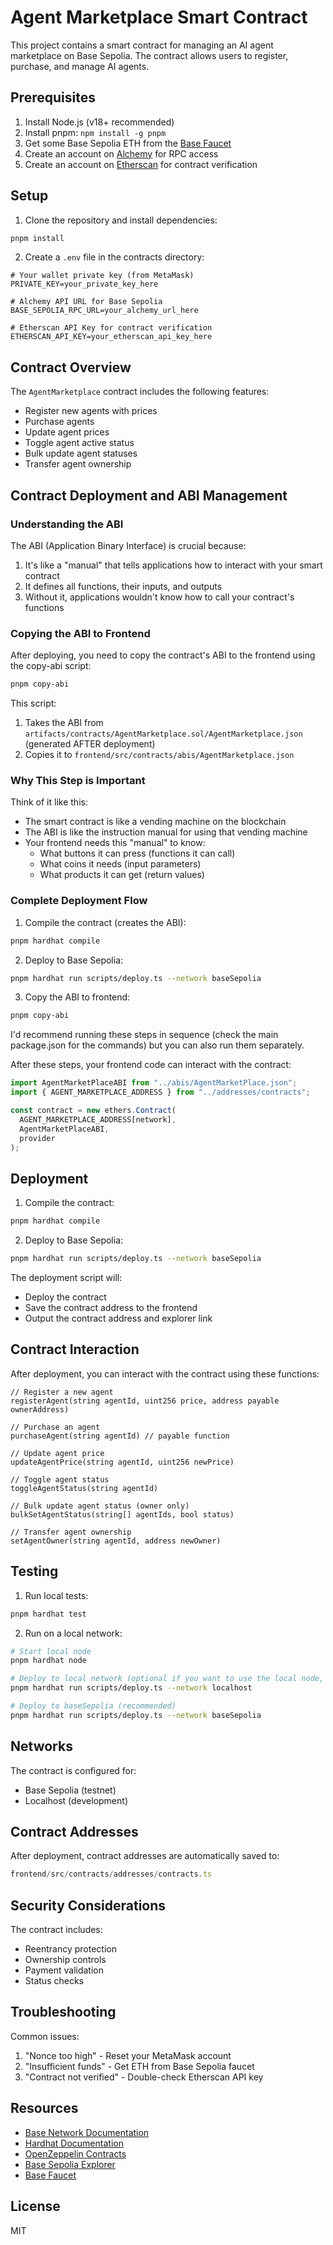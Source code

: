 # Agent Marketplace Smart Contract

This project contains a smart contract for managing an AI agent marketplace on Base Sepolia. The contract allows users to register, purchase, and manage AI agents.

## Prerequisites

1. Install Node.js (v18+ recommended)
2. Install pnpm: `npm install -g pnpm`
3. Get some Base Sepolia ETH from the [Base Faucet](https://www.base.org/faucet)
4. Create an account on [Alchemy](https://www.alchemy.com/) for RPC access
5. Create an account on [Etherscan](https://etherscan.io/) for contract verification

## Setup

1. Clone the repository and install dependencies:
```bash
pnpm install
```

2. Create a `.env` file in the contracts directory:
```env
# Your wallet private key (from MetaMask)
PRIVATE_KEY=your_private_key_here

# Alchemy API URL for Base Sepolia
BASE_SEPOLIA_RPC_URL=your_alchemy_url_here

# Etherscan API Key for contract verification
ETHERSCAN_API_KEY=your_etherscan_api_key_here
```

## Contract Overview

The `AgentMarketplace` contract includes the following features:
- Register new agents with prices
- Purchase agents
- Update agent prices
- Toggle agent active status
- Bulk update agent statuses
- Transfer agent ownership

## Contract Deployment and ABI Management

### Understanding the ABI

The ABI (Application Binary Interface) is crucial because:
1. It's like a "manual" that tells applications how to interact with your smart contract
2. It defines all functions, their inputs, and outputs
3. Without it, applications wouldn't know how to call your contract's functions

### Copying the ABI to Frontend

After deploying, you need to copy the contract's ABI to the frontend using the copy-abi script:
```bash
pnpm copy-abi
```

This script:
1. Takes the ABI from `artifacts/contracts/AgentMarketplace.sol/AgentMarketplace.json` (generated AFTER deployment)
2. Copies it to `frontend/src/contracts/abis/AgentMarketplace.json`

### Why This Step is Important

Think of it like this:
- The smart contract is like a vending machine on the blockchain
- The ABI is like the instruction manual for using that vending machine
- Your frontend needs this "manual" to know:
  - What buttons it can press (functions it can call)
  - What coins it needs (input parameters)
  - What products it can get (return values)

### Complete Deployment Flow

1. Compile the contract (creates the ABI):
```bash
pnpm hardhat compile
```

2. Deploy to Base Sepolia:
```bash
pnpm hardhat run scripts/deploy.ts --network baseSepolia
```

3. Copy the ABI to frontend:
```bash
pnpm copy-abi
```

I'd recommend running these steps in sequence (check the main package.json for the commands) but you can also run them separately.

After these steps, your frontend code can interact with the contract:
```typescript
import AgentMarketPlaceABI from "../abis/AgentMarketPlace.json";
import { AGENT_MARKETPLACE_ADDRESS } from "../addresses/contracts";

const contract = new ethers.Contract(
  AGENT_MARKETPLACE_ADDRESS[network],
  AgentMarketPlaceABI,
  provider
);
```

## Deployment

1. Compile the contract:
```bash
pnpm hardhat compile
```

2. Deploy to Base Sepolia:
```bash
pnpm hardhat run scripts/deploy.ts --network baseSepolia
```

The deployment script will:
- Deploy the contract
- Save the contract address to the frontend
- Output the contract address and explorer link

## Contract Interaction

After deployment, you can interact with the contract using these functions:

```solidity
// Register a new agent
registerAgent(string agentId, uint256 price, address payable ownerAddress)

// Purchase an agent
purchaseAgent(string agentId) // payable function

// Update agent price
updateAgentPrice(string agentId, uint256 newPrice)

// Toggle agent status
toggleAgentStatus(string agentId)

// Bulk update agent status (owner only)
bulkSetAgentStatus(string[] agentIds, bool status)

// Transfer agent ownership
setAgentOwner(string agentId, address newOwner)
```

## Testing

1. Run local tests:
```bash
pnpm hardhat test
```

2. Run on a local network:
```bash
# Start local node
pnpm hardhat node

# Deploy to local network (optional if you want to use the local node, but this is a pain)
pnpm hardhat run scripts/deploy.ts --network localhost

# Deploy to baseSepolia (recommended)
pnpm hardhat run scripts/deploy.ts --network baseSepolia
```

## Networks

The contract is configured for:
- Base Sepolia (testnet)
- Localhost (development)

## Contract Addresses

After deployment, contract addresses are automatically saved to:
```typescript
frontend/src/contracts/addresses/contracts.ts
```

## Security Considerations

The contract includes:
- Reentrancy protection
- Ownership controls
- Payment validation
- Status checks

## Troubleshooting

Common issues:
1. "Nonce too high" - Reset your MetaMask account
2. "Insufficient funds" - Get ETH from Base Sepolia faucet
3. "Contract not verified" - Double-check Etherscan API key

## Resources

- [Base Network Documentation](https://docs.base.org)
- [Hardhat Documentation](https://hardhat.org/docs)
- [OpenZeppelin Contracts](https://docs.openzeppelin.com/contracts)
- [Base Sepolia Explorer](https://sepolia.basescan.org)
- [Base Faucet](https://www.base.org/faucet)

## License

MIT
